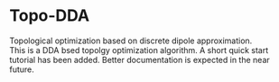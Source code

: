 # Topo-DDA
Topological optimization based on discrete dipole approximation.\
This is a DDA bsed topolgy optimization algorithm. A short quick start tutorial has been added. Better documentation is expected in the near future.
